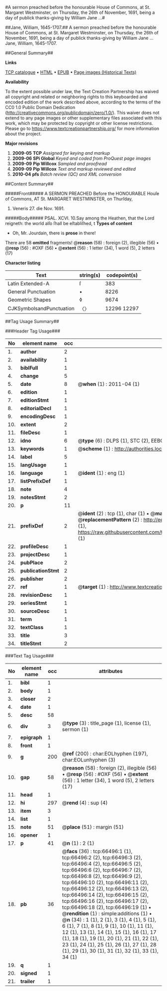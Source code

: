 #A sermon preached before the honourable House of Commons, at St. Margaret Westminster, on Thursday, the 26th of November, 1691, being a day of publick thanks-giving by William Jane ...#

##Jane, William, 1645-1707.##
A sermon preached before the honourable House of Commons, at St. Margaret Westminster, on Thursday, the 26th of November, 1691, being a day of publick thanks-giving by William Jane ...
Jane, William, 1645-1707.

##General Summary##

**Links**

[TCP catalogue](http://www.ota.ox.ac.uk/tcp/)  • 
[HTML](http://tei.it.ox.ac.uk/tcp/Texts-HTML/free/A46/A46651.html)  • 
[EPUB](http://tei.it.ox.ac.uk/tcp/Texts-EPUB/free/A46/A46651.epub) • 
[Page images (Historical Texts)](https://historicaltexts.jisc.ac.uk/eebo-12731220e)

**Availability**

To the extent possible under law, the Text Creation Partnership has waived all copyright and related or neighboring rights to this keyboarded and encoded edition of the work described above, according to the terms of the CC0 1.0 Public Domain Dedication (http://creativecommons.org/publicdomain/zero/1.0/). This waiver does not extend to any page images or other supplementary files associated with this work, which may be protected by copyright or other license restrictions. Please go to https://www.textcreationpartnership.org/ for more information about the project.

**Major revisions**

1. __2009-05__ __TCP__ *Assigned for keying and markup*
1. __2009-06__ __SPi Global__ *Keyed and coded from ProQuest page images*
1. __2009-09__ __Pip Willcox__ *Sampled and proofread*
1. __2009-09__ __Pip Willcox__ *Text and markup reviewed and edited*
1. __2010-04__ __pfs__ *Batch review (QC) and XML conversion*

##Content Summary##

#####Front#####
A SERMON PREACHED Before the HONOURABLE Houſe of Commons, AT St. MARGARET WESTMINSTER, on Thurſday, 
1. Veneris 27. die Nov. 1691.

#####Body#####
PSAL. XCVI. 10.Say among the Heathen, that the Lord reigneth: the world alſo ſhall be eſtabliſhed, t
**Types of content**

  * Oh, Mr. Jourdain, there is **prose** in there!

There are 58 **omitted** fragments! 
 @__reason__ (58) : foreign (2), illegible (56)  •  @__resp__ (56) : #OXF (56)  •  @__extent__ (56) : 1 letter (34), 1 word (5), 2 letters (17)

**Character listing**


|Text|string(s)|codepoint(s)|
|---|---|---|
|Latin Extended-A|ſ|383|
|General Punctuation|•|8226|
|Geometric Shapes|◊|9674|
|CJKSymbolsandPunctuation|〈〉|12296 12297|

##Tag Usage Summary##

###Header Tag Usage###

|No|element name|occ|attributes|
|---|---|---|---|
|1.|__author__|2||
|2.|__availability__|1||
|3.|__biblFull__|1||
|4.|__change__|5||
|5.|__date__|8| @__when__ (1) : 2011-04 (1)|
|6.|__edition__|1||
|7.|__editionStmt__|1||
|8.|__editorialDecl__|1||
|9.|__encodingDesc__|1||
|10.|__extent__|2||
|11.|__fileDesc__|1||
|12.|__idno__|6| @__type__ (6) : DLPS (1), STC (2), EEBO-CITATION (1), OCLC (1), VID (1)|
|13.|__keywords__|1| @__scheme__ (1) : http://authorities.loc.gov/ (1)|
|14.|__label__|5||
|15.|__langUsage__|1||
|16.|__language__|1| @__ident__ (1) : eng (1)|
|17.|__listPrefixDef__|1||
|18.|__note__|4||
|19.|__notesStmt__|2||
|20.|__p__|11||
|21.|__prefixDef__|2| @__ident__ (2) : tcp (1), char (1)  •  @__matchPattern__ (2) : ([0-9\-]+):([0-9IVX]+) (1), (.+) (1)  •  @__replacementPattern__ (2) : http://eebo.chadwyck.com/downloadtiff?vid=$1&page=$2 (1), https://raw.githubusercontent.com/textcreationpartnership/Texts/master/tcpchars.xml#$1 (1)|
|22.|__profileDesc__|1||
|23.|__projectDesc__|1||
|24.|__pubPlace__|2||
|25.|__publicationStmt__|2||
|26.|__publisher__|2||
|27.|__ref__|1| @__target__ (1) : http://www.textcreationpartnership.org/docs/. (1)|
|28.|__revisionDesc__|1||
|29.|__seriesStmt__|1||
|30.|__sourceDesc__|1||
|31.|__term__|1||
|32.|__textClass__|1||
|33.|__title__|3||
|34.|__titleStmt__|2||


###Text Tag Usage###

|No|element name|occ|attributes|
|---|---|---|---|
|1.|__bibl__|1||
|2.|__body__|1||
|3.|__closer__|2||
|4.|__date__|1||
|5.|__desc__|58||
|6.|__div__|3| @__type__ (3) : title_page (1), license (1), sermon (1)|
|7.|__epigraph__|1||
|8.|__front__|1||
|9.|__g__|200| @__ref__ (200) : char:EOLhyphen (197), char:EOLunhyphen (3)|
|10.|__gap__|58| @__reason__ (58) : foreign (2), illegible (56)  •  @__resp__ (56) : #OXF (56)  •  @__extent__ (56) : 1 letter (34), 1 word (5), 2 letters (17)|
|11.|__head__|1||
|12.|__hi__|297| @__rend__ (4) : sup (4)|
|13.|__item__|3||
|14.|__list__|1||
|15.|__note__|51| @__place__ (51) : margin (51)|
|16.|__opener__|1||
|17.|__p__|41| @__n__ (1) : 2 (1)|
|18.|__pb__|36| @__facs__ (36) : tcp:66496:1 (1), tcp:66496:2 (2), tcp:66496:3 (2), tcp:66496:4 (2), tcp:66496:5 (2), tcp:66496:6 (2), tcp:66496:7 (2), tcp:66496:8 (2), tcp:66496:9 (2), tcp:66496:10 (2), tcp:66496:11 (2), tcp:66496:12 (2), tcp:66496:13 (2), tcp:66496:14 (2), tcp:66496:15 (2), tcp:66496:16 (2), tcp:66496:17 (2), tcp:66496:18 (2), tcp:66496:19 (1)  •  @__rendition__ (1) : simple:additions (1)  •  @__n__ (34) : 1 (1), 2 (1), 3 (1), 4 (1), 5 (1), 6 (1), 7 (1), 8 (1), 9 (1), 10 (1), 11 (1), 12 (1), 13 (1), 14 (1), 15 (1), 16 (1), 17 (1), 18 (1), 19 (1), 20 (1), 21 (1), 22 (1), 23 (1), 24 (1), 25 (1), 26 (1), 27 (1), 28 (1), 29 (1), 30 (1), 31 (1), 32 (1), 33 (1), 34 (1)|
|19.|__q__|1||
|20.|__signed__|1||
|21.|__trailer__|1||
